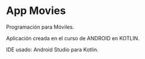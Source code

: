 # App Movies

Programación para Móviles.

Aplicación creada en el curso de ANDROID en KOTLIN.

IDE usado: Android Studio para Kotlin.
